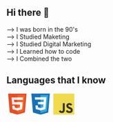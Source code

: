 ## Hi there 👋 ##

--> I was born in the 90's <br>
--> I Studied Maketing <br>
--> I Studied Digital Marketing <br>
--> I Learned how to code <br>
--> I Combined the two <br>

## Languages that I know ##
<div>
<img align="justify" width="50" height="50" src='https://raw.githubusercontent.com/devicons/devicon/master/icons/html5/html5-original.svg'>
<img align="justify" width="50" height="50" src='https://raw.githubusercontent.com/devicons/devicon/master/icons/css3/css3-original.svg'>
<img align="justify" width="50" height="50" src='https://raw.githubusercontent.com/devicons/devicon/master/icons/javascript/javascript-original.svg'>
</div>
